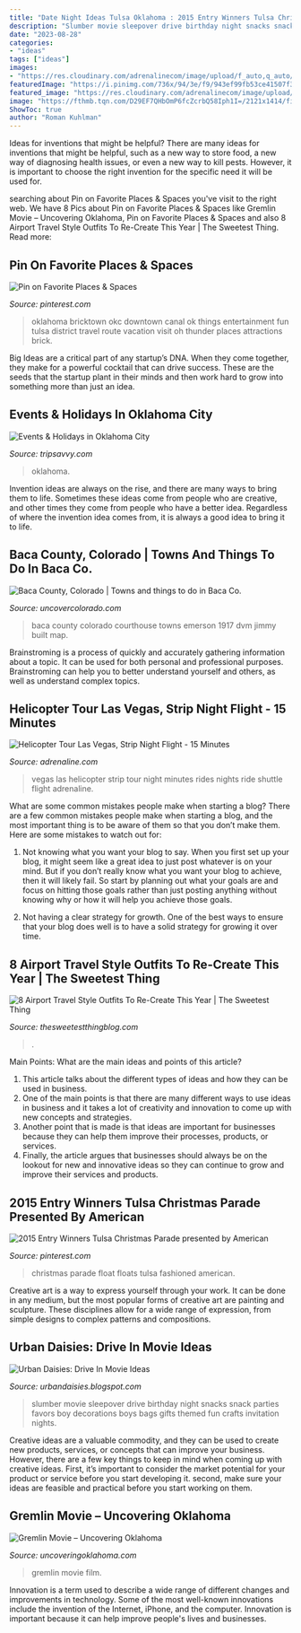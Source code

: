 ```yaml
---
title: "Date Night Ideas Tulsa Oklahoma : 2015 Entry Winners Tulsa Christmas Parade Presented By American"
description: "Slumber movie sleepover drive birthday night snacks snack parties favors boy decorations boys bags gifts themed fun crafts invitation nights"
date: "2023-08-28"
categories:
- "ideas"
tags: ["ideas"]
images:
- "https://res.cloudinary.com/adrenalinecom/image/upload/f_auto,q_auto/v1549582892/adventures/eps_716.jpg"
featuredImage: "https://i.pinimg.com/736x/94/3e/f9/943ef99fb53ce41507f3994e57eeed2b.jpg"
featured_image: "https://res.cloudinary.com/adrenalinecom/image/upload/f_auto,q_auto/v1549582892/adventures/eps_716.jpg"
image: "https://fthmb.tqn.com/D29EF7QHbOmP6fcZcrbQ58Iph1I=/2121x1414/filters:fill(auto,1)/GettyImages-88541309-58f52e8b3df78ca159dd8a75.jpg"
ShowToc: true
author: "Roman Kuhlman"
---
```



Ideas for inventions that might be helpful?
There are many ideas for inventions that might be helpful, such as a new way to store food, a new way of diagnosing health issues, or even a new way to kill pests. However, it is important to choose the right invention for the specific need it will be used for.

	

		
searching about Pin on Favorite Places &amp; Spaces you've visit to the right web. We have 8 Pics about Pin on Favorite Places &amp; Spaces like Gremlin Movie – Uncovering Oklahoma, Pin on Favorite Places &amp; Spaces and also 8 Airport Travel Style Outfits To Re-Create This Year | The Sweetest Thing. Read more:
		
    
## Pin On Favorite Places &amp; Spaces

<img loading=lazy src="https://i.pinimg.com/736x/ec/ce/71/ecce7141993ce54f55634d49929a6042--bricktown-okc-road-trip.jpg" onerror="this.onerror=null;this.src='https://tse2.mm.bing.net/th?id=OIP.ropycJqKhoBBALc3r-fuqAHaHd&amp;pid=15.1';" alt="Pin on Favorite Places &amp; Spaces">

_Source: pinterest.com_

>oklahoma bricktown okc downtown canal ok things entertainment fun tulsa district travel route vacation visit oh thunder places attractions brick. 

	

Big Ideas are a critical part of any startup’s DNA. When they come together, they make for a powerful cocktail that can drive success. These are the seeds that the startup plant in their minds and then work hard to grow into something more than just an idea. 

    
## Events &amp; Holidays In Oklahoma City

<img loading=lazy src="https://fthmb.tqn.com/D29EF7QHbOmP6fcZcrbQ58Iph1I=/2121x1414/filters:fill(auto,1)/GettyImages-88541309-58f52e8b3df78ca159dd8a75.jpg" onerror="this.onerror=null;this.src='https://tse4.mm.bing.net/th?id=OIP.dzY-UGweSearNNiu6GUfdQHaE8&amp;pid=15.1';" alt="Events &amp; Holidays in Oklahoma City">

_Source: tripsavvy.com_

>oklahoma. 

	

Invention ideas are always on the rise, and there are many ways to bring them to life. Sometimes these ideas come from people who are creative, and other times they come from people who have a better idea. Regardless of where the invention idea comes from, it is always a good idea to bring it to life.

    
## Baca County, Colorado | Towns And Things To Do In Baca Co.

<img loading=lazy src="https://www.uncovercolorado.com/wp-content/uploads/2015/01/Baca-County-Courthouse-Colorado-1280x853.jpg" onerror="this.onerror=null;this.src='https://tse1.mm.bing.net/th?id=OIP.GVyA5gJsFtELEzPkt87LuwHaE7&amp;pid=15.1';" alt="Baca County, Colorado | Towns and things to do in Baca Co.">

_Source: uncovercolorado.com_

>baca county colorado courthouse towns emerson 1917 dvm jimmy built map. 

	

Brainstroming is a process of quickly and accurately gathering information about a topic. It can be used for both personal and professional purposes. Brainstroming can help you to better understand yourself and others, as well as understand complex topics.

    
## Helicopter Tour Las Vegas, Strip Night Flight - 15 Minutes

<img loading=lazy src="https://res.cloudinary.com/adrenalinecom/image/upload/f_auto,q_auto/v1549582892/adventures/eps_716.jpg" onerror="this.onerror=null;this.src='https://tse3.mm.bing.net/th?id=OIP.bh8Od-vHplN29BfsrMPi5gHaEK&amp;pid=15.1';" alt="Helicopter Tour Las Vegas, Strip Night Flight - 15 Minutes">

_Source: adrenaline.com_

>vegas las helicopter strip tour night minutes rides nights ride shuttle flight adrenaline. 

	

What are some common mistakes people make when starting a blog?
There are a few common mistakes people make when starting a blog, and the most important thing is to be aware of them so that you don’t make them. Here are some mistakes to watch out for:
1. Not knowing what you want your blog to say. When you first set up your blog, it might seem like a great idea to just post whatever is on your mind. But if you don’t really know what you want your blog to achieve, then it will likely fail. So start by planning out what your goals are and focus on hitting those goals rather than just posting anything without knowing why or how it will help you achieve those goals.

2. Not having a clear strategy for growth. One of the best ways to ensure that your blog does well is to have a solid strategy for growing it over time.

    
## 8 Airport Travel Style Outfits To Re-Create This Year | The Sweetest Thing

<img loading=lazy src="https://1.bp.blogspot.com/-pQEx873aiKc/WG4wBA6o3sI/AAAAAAAAZSg/70100A5RU9EwVL7AeuWDXVqm1w3B3MLFwCLcB/s1600/5f8e7f834c06326e2e4bc6efeec19327.jpg" onerror="this.onerror=null;this.src='https://tse3.mm.bing.net/th?id=OIP.enRIVukA4WsJitqKQ88NbgAAAA&amp;pid=15.1';" alt="8 Airport Travel Style Outfits To Re-Create This Year | The Sweetest Thing">

_Source: thesweetestthingblog.com_

>. 

	

Main Points: What are the main ideas and points of this article?
1. This article talks about the different types of ideas and how they can be used in business.
2. One of the main points is that there are many different ways to use ideas in business and it takes a lot of creativity and innovation to come up with new concepts and strategies.
3. Another point that is made is that ideas are important for businesses because they can help them improve their processes, products, or services.
4. Finally, the article argues that businesses should always be on the lookout for new and innovative ideas so they can continue to grow and improve their services and products.

    
## 2015 Entry Winners Tulsa Christmas Parade Presented By American

<img loading=lazy src="https://i.pinimg.com/736x/94/3e/f9/943ef99fb53ce41507f3994e57eeed2b.jpg" onerror="this.onerror=null;this.src='https://tse2.mm.bing.net/th?id=OIP.4fJPMvzMgf8nW643lfSWtgHaE6&amp;pid=15.1';" alt="2015 Entry Winners Tulsa Christmas Parade presented by American">

_Source: pinterest.com_

>christmas parade float floats tulsa fashioned american. 

	

Creative art is a way to express yourself through your work. It can be done in any medium, but the most popular forms of creative art are painting and sculpture. These disciplines allow for a wide range of expression, from simple designs to complex patterns and compositions.

    
## Urban Daisies: Drive In Movie Ideas

<img loading=lazy src="http://3.bp.blogspot.com/_TPgOg1xgu4A/TC-G4GRBGCI/AAAAAAAAA-g/oIIdfS78aPg/s1600/IMG_2742.JPG" onerror="this.onerror=null;this.src='https://tse3.mm.bing.net/th?id=OIP.7qob2T2nh9INLlfXJhhGrwHaLG&amp;pid=15.1';" alt="Urban Daisies: Drive In Movie Ideas">

_Source: urbandaisies.blogspot.com_

>slumber movie sleepover drive birthday night snacks snack parties favors boy decorations boys bags gifts themed fun crafts invitation nights. 

	

Creative ideas are a valuable commodity, and they can be used to create new products, services, or concepts that can improve your business. However, there are a few key things to keep in mind when coming up with creative ideas. First, it’s important to consider the market potential for your product or service before you start developing it. second, make sure your ideas are feasible and practical before you start working on them.

    
## Gremlin Movie – Uncovering Oklahoma

<img loading=lazy src="https://i1.wp.com/www.uncoveringoklahoma.com/wp-content/uploads/2017/07/Gremlin-Poster-1.jpg?fit=1200%2C1200" onerror="this.onerror=null;this.src='https://tse3.mm.bing.net/th?id=OIP.Zda5-cmO-RLEV9K9BTuHsAHaHa&amp;pid=15.1';" alt="Gremlin Movie – Uncovering Oklahoma">

_Source: uncoveringoklahoma.com_

>gremlin movie film. 

	

Innovation is a term used to describe a wide range of different changes and improvements in technology. Some of the most well-known innovations include the invention of the Internet, iPhone, and the computer. Innovation is important because it can help improve people's lives and businesses.

